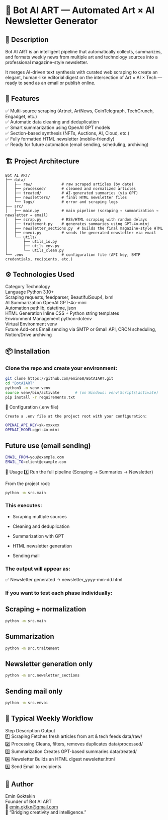 # 🧠 Bot AI ART — Automated Art × AI Newsletter Generator
## 🎯 Description

Bot AI ART is an intelligent pipeline that automatically collects, summarizes, and formats weekly news from multiple art and technology sources into a professional magazine-style newsletter.

It merges AI-driven text synthesis with curated web scraping to create an elegant, human-like editorial digest on the intersection of Art × AI × Tech — ready to send as an email or publish online.

## 🧩 Features

✅ Multi-source scraping (Artnet, ArtNews, CoinTelegraph, TechCrunch, Engadget, etc.)  
✅ Automatic data cleaning and deduplication  
✅ Smart summarization using OpenAI GPT models  
✅ Section-based synthesis (NFTs, Auctions, AI, Cloud, etc.)  
✅ Fully formatted HTML newsletter (mobile-friendly)  
✅ Ready for future automation (email sending, scheduling, archiving)  

## 🏗️ Project Architecture
```text
Bot AI ART/
├── data/
│   ├── raw/             # raw scraped articles (by date)
│   ├── processed/       # cleaned and normalized articles
│   ├── treated/         # AI-generated summaries (via GPT)
│   ├── newsletters/     # final HTML newsletter files
│   └── logs/            # error and scraping logs
├── src/
│   ├── main.py          # main pipeline (scraping → summarization → newsletter → email)
│   ├── scrap.py         # RSS/HTML scraping with random delays
│   ├── traitement.py    # generates summaries using GPT-4o-mini
│   ├── newsletter_sections.py  # builds the final magazine-style HTML
│   ├── envoi.py         # sends the generated newsletter via email
│   └── utils/
│       ├── utils_io.py
│       ├── utils_env.py
│       └── utils_clean.py
└── .env                 # configuration file (API key, SMTP credentials, recipients, etc.)

```

## ⚙️ Technologies Used

Category	Technology  
Language	Python 3.10+  
Scraping	requests, feedparser, BeautifulSoup4, lxml  
AI Summarization	OpenAI GPT-4o-mini  
Automation	pathlib, datetime, json  
HTML Generation	Inline CSS + Python string templates  
Environment Management	python-dotenv  
Virtual Environment	venv  
Future Add-ons	Email sending via SMTP or Gmail API, CRON scheduling, Notion/Drive archiving  

## 📦 Installation

### Clone the repo and create your environment:
```bash
git clone https://github.com/emin68/BotAIART.git
cd "BotAIART"
python3 -m venv venv
source venv/bin/activate       # (on Windows: venv\Scripts\activate)
pip install -r requirements.txt
```
🔑 Configuration (.env file)
```bash
Create a .env file at the project root with your configuration:

OPENAI_API_KEY=sk-xxxxxx
OPENAI_MODEL=gpt-4o-mini
```

## Future use (email sending)
```bash
EMAIL_FROM=you@example.com
EMAIL_TO=client@example.com
```
🚀 Usage
1️⃣ Run the full pipeline (Scraping → Summaries → Newsletter)

From the project root:
```bash
python -m src.main

```
### This executes:

- Scraping multiple sources

- Cleaning and deduplication

- Summarization with GPT

- HTML newsletter generation

- Sending mail

### The output will appear as:

✅ Newsletter generated → newsletter_yyyy-mm-dd.html


### If you want to test each phase individually:

## Scraping + normalization
```bash
python -m src.main
```
## Summarization
```bash
python -m src.traitement
```
## Newsletter generation only
```bash
python -m src.newsletter_sections
```
## Sending mail only
```bash
python -m src.envoi
```

## 📅 Typical Weekly Workflow
Step	            Description	                                    Output  
1️⃣ Scraping	    Fetches fresh articles from art & tech feeds	data/raw/    
2️⃣ Processing	    Cleans, filters, removes duplicates	            data/processed/    
3️⃣ Summarization	Creates GPT-based summaries	                    data/treated/    
4️⃣ Newsletter	    Builds an HTML digest	                        newsletter.html    
5️⃣ Send	        Email to recipients 

## 👤 Author

Emin Goktekin  
Founder of Bot AI ART  
📧 emin.gktkn@gmail.com  
🤖 “Bridging creativity and intelligence.”  